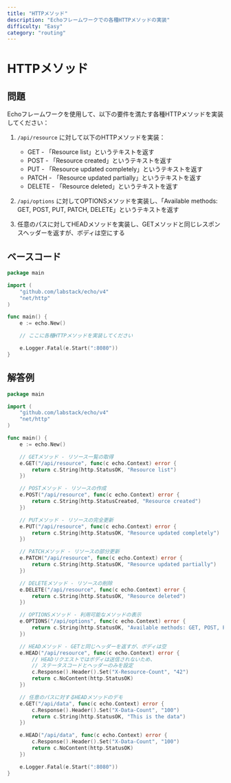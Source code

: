 ```yaml
---
title: "HTTPメソッド"
description: "Echoフレームワークでの各種HTTPメソッドの実装"
difficulty: "Easy"
category: "routing"
---
```


# HTTPメソッド

## 問題

Echoフレームワークを使用して、以下の要件を満たす各種HTTPメソッドを実装してください：

1. `/api/resource` に対して以下のHTTPメソッドを実装：
   - GET - 「Resource list」というテキストを返す
   - POST - 「Resource created」というテキストを返す
   - PUT - 「Resource updated completely」というテキストを返す
   - PATCH - 「Resource updated partially」というテキストを返す
   - DELETE - 「Resource deleted」というテキストを返す

2. `/api/options` に対してOPTIONSメソッドを実装し、「Available methods: GET, POST, PUT, PATCH, DELETE」というテキストを返す

3. 任意のパスに対してHEADメソッドを実装し、GETメソッドと同じレスポンスヘッダーを返すが、ボディは空にする

## ベースコード

```go
package main

import (
	"github.com/labstack/echo/v4"
	"net/http"
)

func main() {
	e := echo.New()

	// ここに各種HTTPメソッドを実装してください

	e.Logger.Fatal(e.Start(":8080"))
}
```

## 解答例

```go
package main

import (
	"github.com/labstack/echo/v4"
	"net/http"
)

func main() {
	e := echo.New()

	// GETメソッド - リソース一覧の取得
	e.GET("/api/resource", func(c echo.Context) error {
		return c.String(http.StatusOK, "Resource list")
	})

	// POSTメソッド - リソースの作成
	e.POST("/api/resource", func(c echo.Context) error {
		return c.String(http.StatusCreated, "Resource created")
	})

	// PUTメソッド - リソースの完全更新
	e.PUT("/api/resource", func(c echo.Context) error {
		return c.String(http.StatusOK, "Resource updated completely")
	})

	// PATCHメソッド - リソースの部分更新
	e.PATCH("/api/resource", func(c echo.Context) error {
		return c.String(http.StatusOK, "Resource updated partially")
	})

	// DELETEメソッド - リソースの削除
	e.DELETE("/api/resource", func(c echo.Context) error {
		return c.String(http.StatusOK, "Resource deleted")
	})

	// OPTIONSメソッド - 利用可能なメソッドの表示
	e.OPTIONS("/api/options", func(c echo.Context) error {
		return c.String(http.StatusOK, "Available methods: GET, POST, PUT, PATCH, DELETE")
	})

	// HEADメソッド - GETと同じヘッダーを返すが、ボディは空
	e.HEAD("/api/resource", func(c echo.Context) error {
		// HEADリクエストではボディは送信されないため、
		// ステータスコードとヘッダーのみを設定
		c.Response().Header().Set("X-Resource-Count", "42")
		return c.NoContent(http.StatusOK)
	})

	// 任意のパスに対するHEADメソッドのデモ
	e.GET("/api/data", func(c echo.Context) error {
		c.Response().Header().Set("X-Data-Count", "100")
		return c.String(http.StatusOK, "This is the data")
	})

	e.HEAD("/api/data", func(c echo.Context) error {
		c.Response().Header().Set("X-Data-Count", "100")
		return c.NoContent(http.StatusOK)
	})

	e.Logger.Fatal(e.Start(":8080"))
}
```
